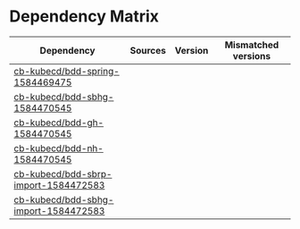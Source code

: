 # Dependency Matrix

Dependency | Sources | Version | Mismatched versions
---------- | ------- | ------- | -------------------
[cb-kubecd/bdd-spring-1584469475](https://github.com/cb-kubecd/bdd-spring-1584469475.git) |  | []() | 
[cb-kubecd/bdd-sbhg-1584470545](https://github.com/cb-kubecd/bdd-sbhg-1584470545.git) |  | []() | 
[cb-kubecd/bdd-gh-1584470545](https://github.com/cb-kubecd/bdd-gh-1584470545.git) |  | []() | 
[cb-kubecd/bdd-nh-1584470545](https://github.com/cb-kubecd/bdd-nh-1584470545.git) |  | []() | 
[cb-kubecd/bdd-sbrp-import-1584472583](https://github.com/cb-kubecd/bdd-sbrp-import-1584472583.git) |  | []() | 
[cb-kubecd/bdd-sbhg-import-1584472583](https://github.com/cb-kubecd/bdd-sbhg-import-1584472583.git) |  | []() | 
